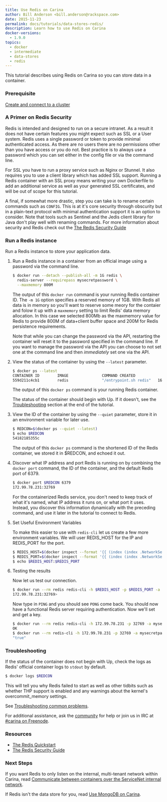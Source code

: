 ```yaml
---
title: Use Redis on Carina
author: Bill Anderson <bill.anderson@rackspace.com>
date: 2015-11-23
permalink: docs/tutorials/data-stores-redis/
description: Learn how to use Redis on Carina
docker-versions:
  - 1.9.0
topics:
  - docker
  - intermediate
  - data-stores
  - redis
---
```


This tutorial describes using Redis on Carina so you can store data in a container.

### Prerequisite

[Create and connect to a cluster](/docs/tutorials/create-connect-cluster/)


### A Primer on Redis Security

Redis is intended and designed to run on a secure intranet. As a result it does
not have certain features you might expect such as SSL or a User system. Redis
uses a single password or token to provide minimal authenticated access. As
there are no users there are no permissions other than you have access
or you do not. Best practice is to always use a password which you can
set either in the config file or via the command line. 

For SSL you have to run a proxy service such as Nginx or Stunnel. It
also requires you to use a client library which has added SSL support.
Running a Redis container with an SSL proxy means writing your own
Dockerfile to add an additional service as well as your generated SSL
certificates, and will be out of scope for this tutorial.

A final, if somewhat more drastic, step you can take is to rename certain
commands such as `CONFIG`. This is at it's core security through obscurity but
in a plain-text protocol with minimal authentication support it is an option to
consider. Note that tools such as Sentinel and the Jedis client library for
Java don't play well with renaming commands. For more information about
security and Redis check out the [The Redis Security
Guide](http://redis.io/topics/security)

### Run a Redis instance

Run a Redis instance to store your application data.


1. Run a Redis instance in a container from an official image using a
   password via the command line.

    ```bash
    $ docker run --detach --publish-all -m 1G redis \
	  redis-server --requirepass mysecretpassword \
	  --maxmemory 800M
    ```

    The output of this `docker run` command is your running Redis container ID.
    The `-m 1G` option specifies a reserved memory of 1GB. With Redis all data
    is in memory so you'll want to reserve some meory for the contaier and
    folow it up with a `maxmemory` setting to limit Redis' data memory
    allocation. In this case we selected 800Mb as the maxmemory value for Redis
    to provide 800M of data+client buffer space and 200M for Redis persistence
    requirements.
    
    Note that while you can change the password via the API, restarting the
    container will reset it to the password specified in the command line. If
    you want to manage the password via the API you can choose to not set one
    at the command line and then *immediately* set one via the API.

1. View the status of the container by using the `--latest` parameter.

    ```bash
    $ docker ps --latest
    CONTAINER ID        IMAGE               COMMAND CREATED             STATUS              PORTS NAMES
    559d211c4cb1        redis               "/entrypoint.sh redis"   16 seconds ago      Up 6 seconds        172.99.78.231:32768->6379/tcp 7ffed4c5-fdcb-473d-8740-f133804b39a4-n1/amazing_mayer
    ```

    The output of this `docker ps` command is your running Redis container.

    The status of the container should begin with Up. If it doesn't, see
    the [Troubleshooting](#troubleshooting) section at the end of the
    tutorial.

1. View the ID of the container by using the `--quiet` parameter, store
   it in an environment variable for later use.

    ```bash
    $ REDCON=$(docker ps --quiet --latest)
    $ echo $REDCON
    54182185355c
    ```

    The output of this `docker ps` command is the shortened ID of the
    Redis container, we stored it in $REDCON, and echoed it out.

1. Discover what IP address and port Redis is running on by combining the `docker port` command, the ID of the container, and the default Redis port of 6379.

    ```bash
    $ docker port $REDCON 6379
    172.99.78.231:32769
    ```

    For the containerized Redis service, you don't need to keep track of
    what it's named, what IP address it runs on, or what port it uses.
    Instead, you discover this information dynamically with the
    preceding command, and use it later in the tutorial to connect to
    Redis. 

1. Set Useful Environment Variables

    To make this easier to use with `redis-cli` let us create a
    few more environment variables. We will user REDIS_HOST for the IP and
    REDIS_PORT for the port.

    ```bash
    $ REDIS_HOST=$(docker inspect --format '{{ (index (index .NetworkSettings.Ports "6379/tcp") 0).HostIp }}' $REDCON)
    $ REDIS_PORT=$(docker inspect --format '{{ (index (index .NetworkSettings.Ports "6379/tcp") 0).HostPort }}' $REDCON)
    $ echo $REDIS_HOST:$REDIS_PORT
    ```

1. Testing the results 

    Now let us test our connection.

    ```bash
    $ docker run --rm redis redis-cli -h $REDIS_HOST -p $REDIS_PORT -a mysecretpassword
    172.99.78.231:32769> 
    ```

    Now type in `PING` and you should see `PONG` come back. You should
    now have a functional Redis server requiring authentication. Now
    we'll set and get a key.

    ```bash
    $ docker run --rm redis redis-cli -h 172.99.78.231 -p 32769 -a mysecretpassword set redis:on:carina true
    OK
    $ docker run --rm redis-cli -h 172.99.78.231 -p 32769 -a mysecretpassword get redis:on:carina
    "true"
    ```

### Troubleshooting

If the status of the container does not begin with Up, check the logs as Redis'
official container logs to `stdout` by default.

```bash
$ docker logs $REDCON
```

This will tell you why Redis failed to start as well as other tidbits such as
whether THP support is enabled and any warnings about the kernel's
overcommit_memory settings.

See [Troubleshooting common problems](/docs/tutorials/troubleshooting/).

For additional assistance, ask the [community](https://community.getcarina.com/) for help or join us in IRC at [#carina on Freenode](http://webchat.freenode.net/?channels=carina).

### Resources

* [The Redis Quickstart](http://redis.io/topics/quickstart)
* [The Redis Security Guide](http://redis.io/topics/security)

### Next Steps

If you want Redis to only listen on the internal, multi-tenant network within
Carina, read [Communicate between containers over the ServiceNet internal
network](/docs/tutorials/servicenet/).

If Redis isn't the data store for you, read [Use MongoDB on
Carina](/docs/tutorials/data-stores-mongodb/).
